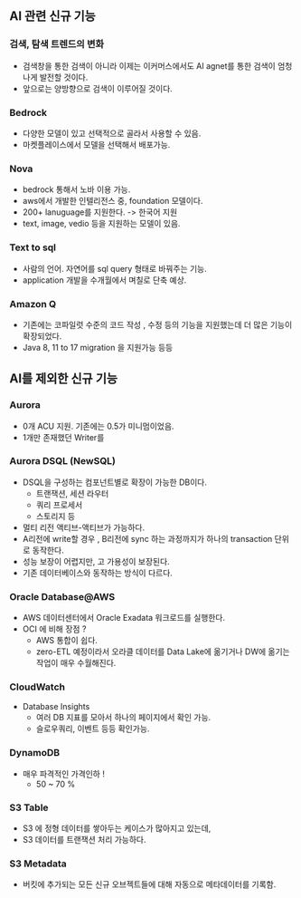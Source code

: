 
## AI 관련 신규 기능

### 검색, 탐색 트렌드의 변화

- 검색창을 통한 검색이 아니라 이제는 이커머스에서도 AI agnet를 통한 검색이 엄청나게 발전할 것이다.
- 앞으로는 양방향으로 검색이 이루어질 것이다.

### Bedrock

- 다양한 모델이 있고 선택적으로 골라서 사용할 수 있음.
- 마켓플레이스에서 모델을 선택해서 배포가능.

### Nova

- bedrock 통해서 노바 이용 가능. 
- aws에서 개발한 인텔리전스 중, foundation 모델이다.
- 200+ lanuguage를 지원한다. -> 한국어 지원
- text, image, vedio 등을 지원하는 모델이 있음.

### Text to sql

- 사람의 언어. 자연어를 sql query 형태로 바꿔주는 기능.
- application 개발을 수개월에서 며칠로 단축 예상.

### Amazon Q

- 기존에는 코파일럿 수준의 코드 작성 , 수정 등의 기능을 지원했는데 더 많은 기능이 확장되었다.
- Java 8, 11 to 17 migration 을 지원가능 등등


## AI를 제외한 신규 기능

### Aurora

- 0개 ACU 지원.  기존에는 0.5가 미니멈이었음.
- 1개만 존재했던 Writer를 

### Aurora DSQL (NewSQL)

- DSQL을 구성하는 컴포넌트별로 확장이 가능한 DB이다.
	- 트랜잭션, 세션 라우터 
	- 쿼리 프로세서
	- 스토리지 등
- 멀티 리전 액티브-액티브가 가능하다.
- A리전에 write할 경우 , B리전에 sync 하는 과정까지가 하나의 transaction 단위로 동작한다.
- 성능 보장이 어렵지만, 고 가용성이 보장된다.
- 기존 데이터베이스와 동작하는 방식이 다르다.

### Oracle Database@AWS

- AWS 데이터센터에서 Oracle Exadata 워크로드를 실행한다.
- OCI 에 비해 장점 ? 
	- AWS 통합이 쉽다.
	- zero-ETL 예정이라서 오라클 데이터를 Data Lake에 옮기거나 DW에 옮기는 작업이 매우 수월해진다.


### CloudWatch

- Database Insights
	- 여러 DB 지표를 모아서 하나의 페이지에서 확인 가능.
	- 슬로우쿼리, 이벤트 등등 확인가능.

### DynamoDB

- 매우 파격적인 가격인하 ! 
	- 50 ~ 70 %

### S3 Table

- S3 에 정형 데이터를 쌓아두는 케이스가 많아지고 있는데, 
- S3 데이터를 트랜잭션 처리 가능하다.

### S3 Metadata

- 버킷에 추가되는 모든 신규 오브젝트들에 대해 자동으로 메타데이터를 기록함.